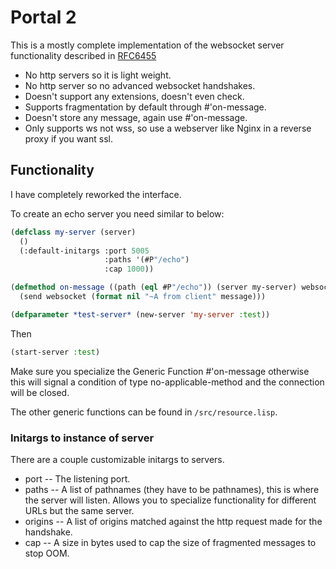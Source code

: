 # Portal 2

This is a mostly complete implementation of the websocket server functionality described in
[RFC6455](https://datatracker.ietf.org/doc/html/rfc6455)


- No http servers so it is light weight.
- No http server so no advanced websocket handshakes.
- Doesn't support any extensions, doesn't even check.
- Supports fragmentation by default through #'on-message.
- Doesn't store any message, again use #'on-message.
- Only supports ws not wss, so use a webserver like Nginx in a reverse proxy if you want ssl.


## Functionality

I have completely reworked the interface.

To create an echo server you need similar to below: 

```lisp
(defclass my-server (server)
  ()
  (:default-initargs :port 5005
                     :paths '(#P"/echo")
                     :cap 1000))

(defmethod on-message ((path (eql #P"/echo")) (server my-server) websocket message)
  (send websocket (format nil "~A from client" message)))

(defparameter *test-server* (new-server 'my-server :test))

```

Then

```lisp
(start-server :test)
```

Make sure you specialize the Generic Function #'on-message otherwise this will signal a condition of type no-applicable-method and the connection will be closed.

The other generic functions can be found in `/src/resource.lisp`.

### Initargs to instance of server

There are a couple customizable initargs to servers.

- port -- The listening port.
- paths -- A list of pathnames (they have to be pathnames), this is where the server will listen. Allows you to specialize functionality for different URLs but the same server.
- origins -- A list of origins matched against the http request made for the handshake.
- cap -- A size in bytes used to cap the size of fragmented messages to stop OOM.






